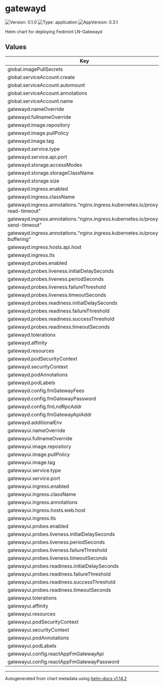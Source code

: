 # gatewayd

![Version: 0.1.0](https://img.shields.io/badge/Version-0.1.0-informational?style=flat-square) ![Type: application](https://img.shields.io/badge/Type-application-informational?style=flat-square) ![AppVersion: 0.3.1](https://img.shields.io/badge/AppVersion-0.3.1-informational?style=flat-square)

Helm chart for deploying Fedimint LN-Gatewayd

## Values

| Key | Type | Default | Description |
|-----|------|---------|-------------|
| global.imagePullSecrets | list | `[]` |  |
| global.serviceAccount.create | bool | `false` |  |
| global.serviceAccount.automount | bool | `true` |  |
| global.serviceAccount.annotations | object | `{}` |  |
| global.serviceAccount.name | string | `""` |  |
| gatewayd.nameOverride | string | `""` |  |
| gatewayd.fullnameOverride | string | `""` |  |
| gatewayd.image.repository | string | `"fedimint/gatewayd"` |  |
| gatewayd.image.pullPolicy | string | `"IfNotPresent"` |  |
| gatewayd.image.tag | string | `"v0.4.1"` |  |
| gatewayd.service.type | string | `"ClusterIP"` |  |
| gatewayd.service.api.port | int | `80` |  |
| gatewayd.storage.accessModes | string | `"ReadWriteOnce"` |  |
| gatewayd.storage.storageClassName | string | `""` |  |
| gatewayd.storage.size | string | `"5Gi"` |  |
| gatewayd.ingress.enabled | bool | `false` |  |
| gatewayd.ingress.className | string | `""` |  |
| gatewayd.ingress.annotations."nginx.ingress.kubernetes.io/proxy-read-timeout" | string | `"3600"` |  |
| gatewayd.ingress.annotations."nginx.ingress.kubernetes.io/proxy-send-timeout" | string | `"3600"` |  |
| gatewayd.ingress.annotations."nginx.ingress.kubernetes.io/proxy-buffering" | string | `"off"` |  |
| gatewayd.ingress.hosts.api.host | string | `"api.gateway.mydomain.com"` |  |
| gatewayd.ingress.tls | list | `[]` |  |
| gatewayd.probes.enabled | bool | `true` |  |
| gatewayd.probes.liveness.initialDelaySeconds | int | `21` |  |
| gatewayd.probes.liveness.periodSeconds | int | `10` |  |
| gatewayd.probes.liveness.failureThreshold | int | `5` |  |
| gatewayd.probes.liveness.timeoutSeconds | int | `1` |  |
| gatewayd.probes.readiness.initialDelaySeconds | int | `5` |  |
| gatewayd.probes.readiness.failureThreshold | int | `5` |  |
| gatewayd.probes.readiness.successThreshold | int | `2` |  |
| gatewayd.probes.readiness.timeoutSeconds | int | `1` |  |
| gatewayd.tolerations | list | `[]` |  |
| gatewayd.affinity | object | `{}` |  |
| gatewayd.resources | object | `{}` |  |
| gatewayd.podSecurityContext | object | `{}` |  |
| gatewayd.securityContext | object | `{}` |  |
| gatewayd.podAnnotations | object | `{}` |  |
| gatewayd.podLabels | object | `{}` |  |
| gatewayd.config.fmGatewayFees | string | `"0,10000"` |  |
| gatewayd.config.fmGatewayPassword | string | `"thereisnosecondbest"` |  |
| gatewayd.config.fmLndRpcAddr | string | `"https://ln.mydomain.com:10009"` |  |
| gatewayd.config.fmGatewayApiAddr | string | `"http://gateway.mydomain.com"` |  |
| gatewayd.additionalEnv | string | `nil` |  |
| gatewayui.nameOverride | string | `""` |  |
| gatewayui.fullnameOverride | string | `""` |  |
| gatewayui.image.repository | string | `"fedimintui/gateway-ui"` |  |
| gatewayui.image.pullPolicy | string | `"IfNotPresent"` |  |
| gatewayui.image.tag | string | `"0.4.1"` |  |
| gatewayui.service.type | string | `"ClusterIP"` |  |
| gatewayui.service.port | int | `80` |  |
| gatewayui.ingress.enabled | bool | `false` |  |
| gatewayui.ingress.className | string | `""` |  |
| gatewayui.ingress.annotations | object | `{}` |  |
| gatewayui.ingress.hosts.web.host | string | `"web.gateway.mydomain.com"` |  |
| gatewayui.ingress.tls | list | `[]` |  |
| gatewayui.probes.enabled | bool | `true` |  |
| gatewayui.probes.liveness.initialDelaySeconds | int | `10` |  |
| gatewayui.probes.liveness.periodSeconds | int | `10` |  |
| gatewayui.probes.liveness.failureThreshold | int | `5` |  |
| gatewayui.probes.liveness.timeoutSeconds | int | `1` |  |
| gatewayui.probes.readiness.initialDelaySeconds | int | `5` |  |
| gatewayui.probes.readiness.failureThreshold | int | `5` |  |
| gatewayui.probes.readiness.successThreshold | int | `2` |  |
| gatewayui.probes.readiness.timeoutSeconds | int | `1` |  |
| gatewayui.tolerations | list | `[]` |  |
| gatewayui.affinity | object | `{}` |  |
| gatewayui.resources | object | `{}` |  |
| gatewayui.podSecurityContext | object | `{}` |  |
| gatewayui.securityContext | object | `{}` |  |
| gatewayui.podAnnotations | object | `{}` |  |
| gatewayui.podLabels | object | `{}` |  |
| gatewayui.config.reactAppFmGatewayApi | string | `"http://gatewayd.fedimint.mydomain.com"` |  |
| gatewayui.config.reactAppFmGatewayPassword | string | `"thereisnosecondbest"` |  |

----------------------------------------------
Autogenerated from chart metadata using [helm-docs v1.14.2](https://github.com/norwoodj/helm-docs/releases/v1.14.2)

